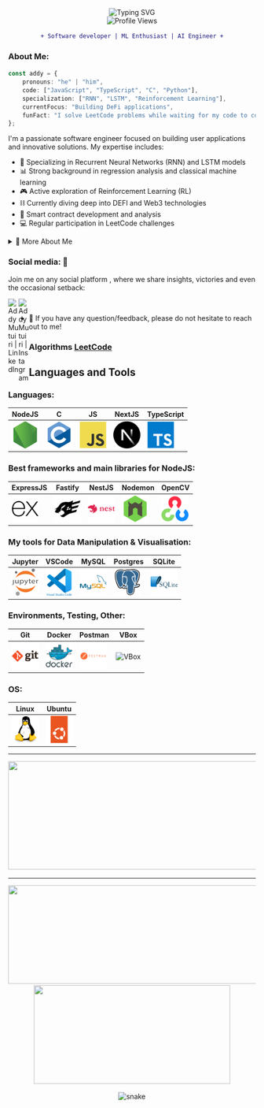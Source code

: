 <div align="center">
  <picture>
    <source media="(prefers-color-scheme: dark)" srcset="https://readme-typing-svg.demolab.com?font=Fira+Code&size=30&duration=3000&pause=1000&color=FFFFFF&center=true&vCenter=true&random=false&width=435&lines=Hi+there%2C+I'm+Addy+%F0%9F%91%8B">
    <source media="(prefers-color-scheme: light)" srcset="https://readme-typing-svg.demolab.com?font=Fira+Code&size=30&duration=3000&pause=1000&color=000000&center=true&vCenter=true&random=false&width=435&lines=Hi+there%2C+I'm+Addy+%F0%9F%91%8B">
    <img alt="Typing SVG" src="https://readme-typing-svg.demolab.com?font=Fira+Code&size=30&duration=3000&pause=1000&color=000000&center=true&vCenter=true&random=false&width=435&lines=Hi+there%2C+I'm+Addy+%F0%9F%91%8B">
  </picture>
</div>

<div align="center">
  <picture>
    <source media="(prefers-color-scheme: dark)" srcset="https://komarev.com/ghpvc/?username=addymwenda12&style=for-the-badge&color=orange">
    <img src="https://komarev.com/ghpvc/?username=addymwenda12&style=for-the-badge&color=orange" alt="Profile Views"/>
  </picture>
</div>

<div align="center">
  
  ```diff
  + Software developer | ML Enthusiast | AI Engineer +
  ```
  
</div>

### About Me:


```typescript
const addy = {
    pronouns: "he" | "him",
    code: ["JavaScript", "TypeScript", "C", "Python"],
    specialization: ["RNN", "LSTM", "Reinforcement Learning"],
    currentFocus: "Building DeFi applications",
    funFact: "I solve LeetCode problems while waiting for my code to compile"
};
```

I'm a passionate software engineer focused on building user applications and innovative solutions. My expertise includes:

- 🧠 Specializing in Recurrent Neural Networks (RNN) and LSTM models
- 📊 Strong background in regression analysis and classical machine learning
- 🎮 Active exploration of Reinforcement Learning (RL)
- ⛓️ Currently diving deep into DEFI and Web3 technologies
- 🔐 Smart contract development and analysis
- 💻 Regular participation in LeetCode challenges

<details>
<summary>🌟 More About Me</summary>
<br>
  
```javascript
const additionalInfo = {
    education: "Computer Science & Mathematics",
    interests: ["Artificial Intelligence", "Blockchain"],
    hobbies: ["CTF Challenges", "Code Golf", "Tech Blogging"],
    goals: "Contributing to open-source AI projects"
};
```
</details>

### Social media: 📡
Join me on any social platform , where we share insights, victories and even the occasional setback:

<a href="https://www.linkedin.com/in/addymutuiri/"><img align="left" src="https://raw.githubusercontent.com/yushi1007/yushi1007/main/images/linkedin.svg" alt="Addy Mutuiri | LinkedIn" width="21px"/></a>
  <a href="https://instagram.com/beingaddy_"><img align="left" src="https://raw.githubusercontent.com/yushi1007/yushi1007/main/images/instagram.svg" alt="Addy Mutuiri | Instagram" width="21px"/></a>
</br>
- 💬 If you have any question/feedback, please do not hesitate to reach out to me!

### Algorithms [LeetCode](https://leetcode.com/u/mutuiris/)

## Languages and Tools 
<div>

### Languages:
| NodeJS | C | JS | NextJS | TypeScript |
|----------|----------|----------|-----|-----|
|  <img src="https://github.com/devicons/devicon/blob/master/icons/nodejs/nodejs-original.svg" title="NodeJS"  alt="NodeJS" width="55" height="55"/> |  <img src="https://github.com/devicons/devicon/blob/master/icons/c/c-original.svg" title="C"  alt="C" width="55" height="55"/> |  <img src="https://github.com/devicons/devicon/blob/master/icons/javascript/javascript-original.svg" title="JavaScript" alt="JavaScript" width="55" height="55"/> |  <img src="https://github.com/devicons/devicon/blob/master/icons/nextjs/nextjs-original.svg" title="NextJS" alt="NextJS" width="55" height="55"/>|  <img src="https://github.com/devicons/devicon/blob/master/icons/typescript/typescript-original.svg" title="Typescipt" alt="Typescript" width="55" height="55"/>| 


### Best frameworks and main libraries for NodeJS:
| ExpressJS | Fastify | NestJS | Nodemon | OpenCV |
|----------|----------|----------|----------|----------|
|  <img src="https://github.com/devicons/devicon/blob/master/icons/express/express-original.svg" title="ExpressJS"  alt="ExpressJS" width="55" height="55"/>|  <img src="https://github.com/devicons/devicon/blob/master/icons/fastify/fastify-original.svg" title="Fastify"  alt="Fastify" width="55" height="55"/>|  <img src="https://github.com/devicons/devicon/blob/master/icons/nestjs/nestjs-original-wordmark.svg" title="NestJS" alt="NestJS" width="55" height="55"/>|  <img src="https://github.com/devicons/devicon/blob/master/icons/nodemon/nodemon-original.svg" title="Nodemon" alt="Nodemon" width="55" height="55"/>|  <img src="https://github.com/devicons/devicon/blob/master/icons/opencv/opencv-original.svg" title="mpl" alt="mpl" width="55" height="55"/>|

### My tools for Data Manipulation & Visualisation:

| Jupyter | VSCode | MySQL | Postgres | SQLite |
|----------|----------|----------|----------|----------|
|<img src="https://github.com/devicons/devicon/blob/master/icons/jupyter/jupyter-original-wordmark.svg" title="Jupiter" alt="Jupiter" width="55" height="55"/>|<img src="https://github.com/devicons/devicon/blob/master/icons/vscode/vscode-original-wordmark.svg" title="VSCode" alt="VSCode" width="55" height="55"/>|<img src="https://github.com/devicons/devicon/blob/master/icons/mysql/mysql-original-wordmark.svg" title="MySQL" alt="MySQL" width="55" height="55"/>|<img src="https://github.com/devicons/devicon/blob/master/icons/postgresql/postgresql-original.svg" title="pg" alt="pg" width="55" height="55"/>|<img src="https://github.com/devicons/devicon/blob/master/icons/sqlite/sqlite-original-wordmark.svg" title="SQLite" alt="SQLite" width="55" height="55"/>|

### Environments, Testing, Other:

| Git | Docker | Postman | VBox |
|----------|----------|----------|----------|
|<img src="https://github.com/devicons/devicon/blob/master/icons/git/git-original-wordmark.svg" title="Git" alt="Git" width="55" height="55"/>|<img src="https://github.com/devicons/devicon/blob/master/icons/docker/docker-original-wordmark.svg" title="Docker" alt="Docker" width="55" height="55"/>|  <img src="https://github.com/devicons/devicon/blob/master/icons/postman/postman-original-wordmark.svg" title="Postman" alt="Postman" width="55" height="55"/>|<img src="https://banner2.cleanpng.com/20190501/xvt/kisspng-computer-icons-virtualbox-portable-network-graphic-virtualbox-icon-of-line-style-available-in-svg-5cca247f73f9e3.6112721115567514874751.jpg" title="VBox" alt="VBox" width="55" height="55"/>|

### OS:

| Linux | Ubuntu |
|----------|----------|
| <img src="https://github.com/devicons/devicon/blob/master/icons/linux/linux-original.svg" title="Linux" alt="Linux" width="55" height="55"/> | <img src="https://github.com/devicons/devicon/blob/master/icons/ubuntu/ubuntu-original.svg" title="Ubuntu" alt="Ubuntu" width="55" height="55"/> |

</div>

---

  
<p align="center">
  <img width="800" height="220" src="https://streak-stats.demolab.com?user=mutuiris&theme=highcontrast&hide_border=true&border_radius=5&card_width=800">
</p>


---




<p align="center">
  <img width="600" height="200" src="https://github-readme-stats.vercel.app/api?username=mutuiris&show_icons=true&theme=vision-friendly-dark">
  <img width="400" height="200" src="https://github-readme-stats.vercel.app/api/top-langs/?username=mutuiris&size_weight=0.0005&count_weight=0.3&layout=compact&theme=vision-friendly-dark">
</p>
 

<p align="center">
 <img width="1000" src="assets/github-snake.svg" alt="snake"/>
</p>
